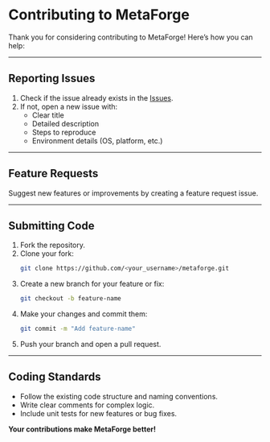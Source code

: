 # Contributing to MetaForge

Thank you for considering contributing to MetaForge! Here’s how you can help:

---

## Reporting Issues
1. Check if the issue already exists in the [Issues](https://github.com/seregonwar/metaforge/issues).
2. If not, open a new issue with:
   - Clear title
   - Detailed description
   - Steps to reproduce
   - Environment details (OS, platform, etc.)

---

## Feature Requests
Suggest new features or improvements by creating a feature request issue.

---

## Submitting Code
1. Fork the repository.
2. Clone your fork:
   ```bash
   git clone https://github.com/<your_username>/metaforge.git
   ```
3. Create a new branch for your feature or fix:
   ```bash
   git checkout -b feature-name
   ```
4. Make your changes and commit them:
   ```bash
   git commit -m "Add feature-name"
   ```
5. Push your branch and open a pull request.

---

## Coding Standards
- Follow the existing code structure and naming conventions.
- Write clear comments for complex logic.
- Include unit tests for new features or bug fixes.

**Your contributions make MetaForge better!**


